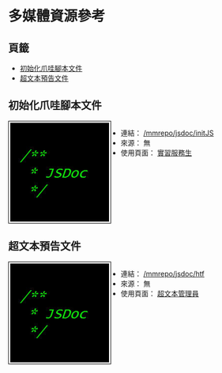 多媒體資源參考
=======


<style>
    .imgInfo {
        display: block;
        position: relative;
    }
    .imgInfo img {
        max-width: 200px;
        max-height: 200px;
        display: inline-block;
        border: 1px solid #000;
        padding: 3px;
        vertical-align: top;
    }
    .imgInfo ul {
        display: inline-block;
        position: absolute;
        left: 204px;
        right: 0px;
    }
</style>



## 頁籤


* [初始化爪哇腳本文件](#初始化爪哇腳本文件)
* [超文本預告文件](#超文本預告文件)



## 初始化爪哇腳本文件


<div class="imgInfo">
    <a href="/mmrepo/jsdoc/initJS" target="_blank">
        <img src="/mmrepo/jsdoc_comment.jpg" />
    </a>
    <ul>
        <li>連結：
            <a href="/mmrepo/jsdoc/initJS" target="_blank">/mmrepo/jsdoc/initJS</a>
        </li>
        <li>來源： 無</li>
        <li>使用頁面：
            <a href="/content/module/intern_waiter.md">實習服務生</a>
        </li>
    </ul>
</div>



## 超文本預告文件


<div class="imgInfo">
    <a href="/mmrepo/jsdoc/htf" target="_blank">
        <img src="/mmrepo/jsdoc_comment.jpg" />
    </a>
    <ul>
        <li>連結：
            <a href="/mmrepo/jsdoc/htf" target="_blank">/mmrepo/jsdoc/htf</a>
        </li>
        <li>來源： 無</li>
        <li>使用頁面：
            <a href="/content/module/hyper_text_manager.md">超文本管理員</a>
        </li>
    </ul>
</div>

